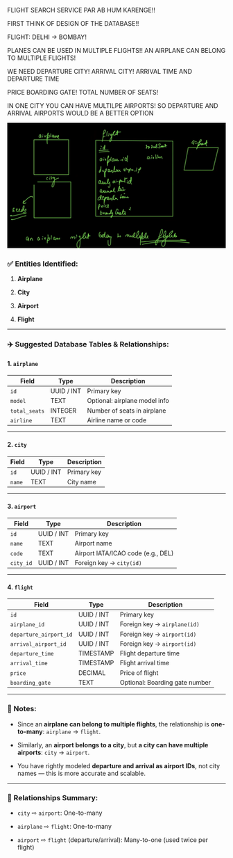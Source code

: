 FLIGHT SEARCH SERVICE PAR AB HUM KARENGE!!

FIRST THINK OF DESIGN OF THE DATABASE!!

FLIGHT:
DELHI -> BOMBAY!

PLANES CAN BE USED IN MULTIPLE FLIGHTS!!
AN AIRPLANE CAN BELONG TO MULTIPLE FLIGHTS!

WE NEED DEPARTURE CITY! ARRIVAL CITY!
ARRIVAL TIME AND DEPARTURE TIME

PRICE 
BOARDING GATE!
TOTAL NUMBER OF SEATS!

IN ONE CITY YOU CAN HAVE MULTILPE AIRPORTS! SO DEPARTURE AND ARRIVAL AIRPORTS WOULD BE A BETTER OPTION

![Pasted image 20250529110028.png](../../Images/Pasted%20image%2020250529110028.png)

### ✅ Entities Identified:

1. **Airplane**
    
2. **City**
    
3. **Airport**
    
4. **Flight**
    

---

### ✈️ Suggested Database Tables & Relationships:

#### 1. `airplane`

|Field|Type|Description|
|---|---|---|
|`id`|UUID / INT|Primary key|
|`model`|TEXT|Optional: airplane model info|
|`total_seats`|INTEGER|Number of seats in airplane|
|`airline`|TEXT|Airline name or code|

---

#### 2. `city`

|Field|Type|Description|
|---|---|---|
|`id`|UUID / INT|Primary key|
|`name`|TEXT|City name|

---

#### 3. `airport`

|Field|Type|Description|
|---|---|---|
|`id`|UUID / INT|Primary key|
|`name`|TEXT|Airport name|
|`code`|TEXT|Airport IATA/ICAO code (e.g., DEL)|
|`city_id`|UUID / INT|Foreign key → `city(id)`|

---

#### 4. `flight`

|Field|Type|Description|
|---|---|---|
|`id`|UUID / INT|Primary key|
|`airplane_id`|UUID / INT|Foreign key → `airplane(id)`|
|`departure_airport_id`|UUID / INT|Foreign key → `airport(id)`|
|`arrival_airport_id`|UUID / INT|Foreign key → `airport(id)`|
|`departure_time`|TIMESTAMP|Flight departure time|
|`arrival_time`|TIMESTAMP|Flight arrival time|
|`price`|DECIMAL|Price of flight|
|`boarding_gate`|TEXT|Optional: Boarding gate number|

---

### 🧠 Notes:

- Since an **airplane can belong to multiple flights**, the relationship is **one-to-many**: `airplane` → `flight`.
    
- Similarly, an **airport belongs to a city**, but **a city can have multiple airports**: `city` → `airport`.
    
- You have rightly modeled **departure and arrival as airport IDs**, not city names — this is more accurate and scalable.
    

---

### 🔁 Relationships Summary:

- `city` ⇨ `airport`: One-to-many
    
- `airplane` ⇨ `flight`: One-to-many
    
- `airport` ⇨ `flight` (departure/arrival): Many-to-one (used twice per flight)